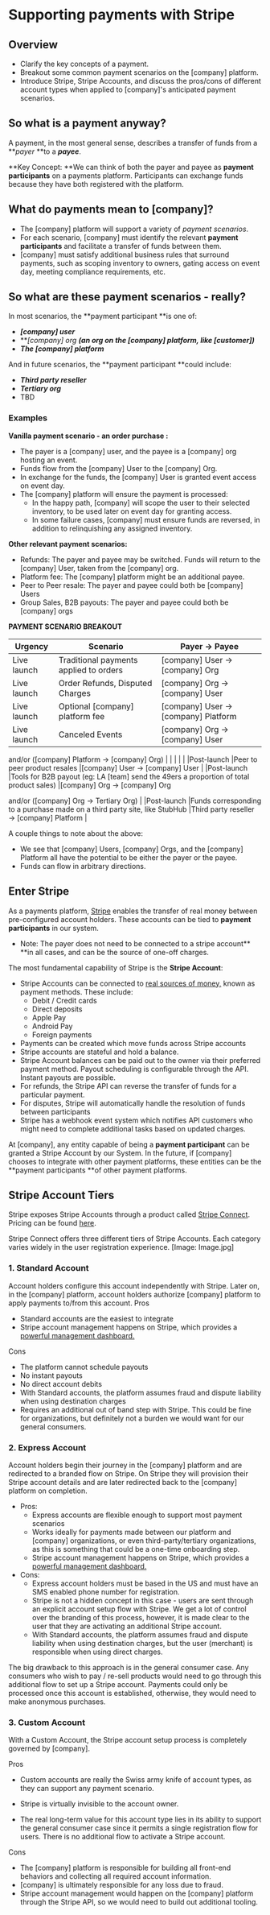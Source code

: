 # Supporting payments with Stripe



## Overview

* Clarify the key concepts of a payment.
* Breakout some common payment scenarios on the [company] platform.
* Introduce Stripe, Stripe Accounts, and discuss the pros/cons of different account types when applied to [company]'s anticipated payment scenarios.

## So what is a payment anyway?

A payment, in the most general sense, describes a transfer of funds from a ***payer* **to a ***payee***.

**Key Concept: **We can think of both the payer and payee as **payment participants** on a payments platform. Participants can exchange funds because they have both registered with the platform.


## What do payments mean to [company]?

* The [company] platform will support a variety of *payment scenarios*.
* For each scenario, [company] must identify the relevant **payment participants** and facilitate a transfer of funds between them.
* [company] must satisfy additional business rules that surround payments, such as scoping inventory to owners, gating access on event day, meeting compliance requirements, etc.

## So what are these payment scenarios - really?

In most scenarios, the **payment participant **is one of:

*  ***[company] user***
*  ***[company] org **(an org on the [company] platform, like [customer])***
*  ***The [company] platform***

And in future scenarios, the **payment participant **could include:

* ***Third party reseller***
* ***Tertiary org***
* TBD

### Examples

**Vanilla payment scenario - an order purchase :**

* The payer is a [company] user, and the payee is a [company] org hosting an event.
* Funds flow from the [company] User to the [company] Org.
* In exchange for the funds, the [company] User is granted event access on event day.
* The [company] platform will ensure the payment is processed:
    * In the happy path, [company] will scope the user to their selected inventory, to be used later on event day for granting access.
    * In some failure cases, [company] must ensure funds are reversed, in addition to relinquishing any assigned inventory.

**Other relevant payment scenarios:**

* Refunds: The payer and payee may be switched. Funds will return to the [company] User, taken from the [company] org.
* Platform fee: The [company] platform might be an additional payee.
* Peer to Peer resale: The payer and payee could both be [company] Users
* Group Sales, B2B payouts: The payer and payee could both be [company] orgs


**PAYMENT SCENARIO BREAKOUT**

|Urgency	|Scenario	|Payer → Payee	|
|---	|---	|---	|
|Live launch	|Traditional payments applied to orders	|[company] User → [company] Org	|
|Live launch	|Order Refunds, Disputed Charges	|[company] Org → [company] User	|
|Live launch	|Optional [company] platform fee	|[company] User → [company] Platform	|
|Live launch	|Canceled Events	|[company] Org → [company] User                              
and/or ([company] Platform → [company] Org)
	|
|	|	|	|
|Post-launch	|Peer to peer product resales	|[company] User → [company] User	|
|Post-launch	|Tools for B2B payout 
(eg: LA [team] send the 49ers a proportion of total product sales)	|[company] Org → [company] Org    
         
and/or ([company] Org → Tertiary Org)
	|
|Post-launch	|Funds corresponding to a purchase made on a third party site, like StubHub	|Third party reseller → [company] Platform	|


A couple things to note about the above:

*  We see that [company] Users, [company] Orgs, and the [company] Platform all have the potential to be either the payer or the payee.
* Funds can flow in arbitrary directions.



## Enter Stripe

As a payments platform, [Stripe](https://stripe.com/) enables the transfer of real money between pre-configured account holders. These accounts can be tied to **payment participants** in our system.

* Note: The payer does not need to be connected to a stripe account** **in all cases, and can be the source of one-off charges. 

The most fundamental capability of Stripe is the **Stripe Account**:

* Stripe Accounts can be connected to [real sources of money,](https://stripe.com/payments/payment-methods-guide#availability) known as payment methods. These include:
    * Debit / Credit cards
    * Direct deposits
    * Apple Pay
    * Android Pay
    * Foreign payments
* Payments can be created which move funds across Stripe accounts
* Stripe accounts are stateful and hold a balance.
* Stripe Account balances can be paid out to the owner via their preferred payment method. Payout scheduling is configurable through the API. Instant payouts are possible.
* For refunds, the Stripe API can reverse the transfer of funds for a particular payment.
* For disputes, Stripe will automatically handle the resolution of funds between participants
* Stripe has a webhook event system which notifies API customers who might need to complete additional tasks based on updated charges.

At [company], any entity capable of being a **payment participant** can be granted a Stripe Account by our System. In the future, if [company] chooses to integrate with other payment platforms, these entities can be the **payment participants **of other payment platforms.

## Stripe Account Tiers

Stripe exposes Stripe Accounts through a product called [Stripe Connect](https://stripe.com/docs/connect). Pricing can be found [here](https://stripe.com/us/connect/[entity]).

Stripe Connect offers three different tiers of Stripe Accounts. Each category varies widely in the user registration experience.
[Image: Image.jpg]
### 1. Standard Account

Account holders configure this account independently with Stripe. Later on, in the [company] platform, account holders authorize [company] platform to apply payments to/from this account.
Pros

* Standard accounts are the easiest to integrate
* Stripe account management happens on Stripe, which provides a [powerful management dashboard.](https://stripe.com/docs/dashboard)

Cons

* The platform cannot schedule payouts
* No instant payouts
* No direct account debits
* With Standard accounts, the platform assumes fraud and dispute liability when using destination charges
* Requires an additional out of band step with Stripe. This could be fine for organizations, but definitely not a burden we would want for our general consumers.

### 2. Express Account

Account holders begin their journey in the [company] platform and are redirected to a branded flow on Stripe. On Stripe they will provision their Stripe account details and are later redirected back to the [company] platform on completion.

* Pros:
    * Express accounts are flexible enough to support most payment scenarios
    * Works ideally for payments made between our platform and [company] organizations,  or even third-party/tertiary organizations, as this is something that could be a one-time onboarding step.
    * Stripe account management happens on Stripe, which provides a [powerful management dashboard.](https://stripe.com/docs/dashboard)
* Cons:
    * Express account holders must be based in the US and must have an SMS enabled phone number for registration.
    * Stripe is not a hidden concept in this case - users are sent through an explicit account setup flow with Stripe. We get a lot of control over the branding of this process, however, it is made clear to the user that they are activating an additional Stripe account. 
    * With Standard accounts, the platform assumes fraud and dispute liability when using destination charges, but the user (merchant) is responsible when using direct charges.

The big drawback to this approach is in the general consumer case. Any consumers who wish to pay / re-sell products would need to go through this additional flow to set up a Stripe account. Payments could only be processed once this account is established, otherwise, they would need to make anonymous purchases.


### 3. Custom Account

With a Custom Account, the Stripe account setup process is completely governed by [company].

Pros

* Custom accounts are really the Swiss army knife of account types, as they can support any payment scenario. 

* Stripe is virtually invisible to the account owner.
* The real long-term value for this account type lies in its ability to support the general consumer case since it permits a single registration flow for users. There is no additional flow to activate a Stripe account.

Cons

* The [company] platform is responsible for building all front-end behaviors and collecting all required account information.
* [company] is ultimately responsible for any loss due to fraud.
* Stripe account management would happen on the [company] platform through the Stripe API, so we would need to build out additional tooling.

